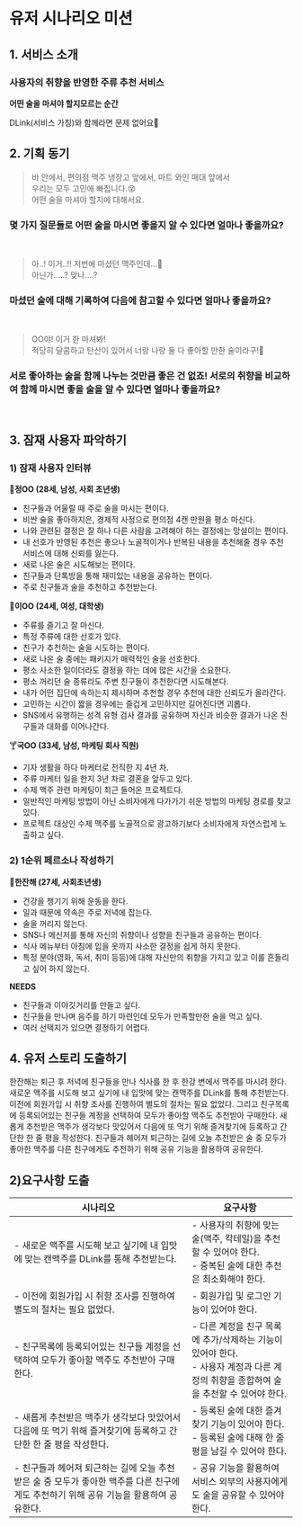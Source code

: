 # 유저 시나리오 미션

## 1. 서비스 소개

### 사용자의 취향을 반영한 주류 추천 서비스

**어떤 술을 마셔야 할지모르는 순간**

DLink(서비스 가칭)와 함께라면 문제 없어요🤟

## 2. 기획 동기

>바 안에서, 편의점 맥주 냉장고 앞에서, 마트 와인 매대 앞에서   
우리는 모두 고민에 빠집니다.😵  
어떤 술을 마셔야 할지에 대해서요.
### 몇 가지 질문들로 어떤 술을 마시면 좋을지 알 수 있다면 얼마나 좋을까요?  

<br>

>아..! 이거..!! 저번에 마셨던 맥주인데...🤔  
아닌가.....? 맞나....?
### 마셨던 술에 대해 기록하여 다음에 참고할 수 있다면 얼마나 좋을까요?  

<br>

>OO야! 이거 한 마셔봐!   
적당히 달콤하고 탄산이 있어서 너랑 나랑 둘 다 좋아할 만한 술이라구!🍹
### 서로 좋아하는 술을 함께 나누는 것만큼 좋은 건 없죠! 서로의 취향을 비교하여 함께 마시면 좋을 술을 알 수 있다면 얼마나 좋을까요?  

<br>

## 3. 잠재 사용자 파악하기

### 1) 잠재 사용자 인터뷰

🥃**정OO (28세, 남성, 사회 초년생)**

- 친구들과 어울릴 때 주로 술을 마시는 편이다.
- 비싼 술을 좋아하지은, 경제적 사정으로 편의점 4캔 만원을 평소 마신다.
- 나와 관련된 결정은 잘 하나 다른 사람을 고려해야 하는 결정에는 망설이는 편이다.
- 내 선호가 반영된 추천은 좋으나 노골적이거나 반복된 내용을 추천해줄 경우 추천 서비스에 대해 신뢰를 잃는다.
- 새로 나온 술은 시도해보는 편이다.
- 친구들과 단톡방을 통해 재미있는 내용을 공유하는 편이다.
- 주로 친구들과 술을 추천하고 추천받는다.

🍻**이OO (24세, 여성, 대학생)**

- 주류를 즐기고 잘 마신다.
- 특정 주류에 대한 선호가 있다.
- 친구가 추천하는 술을 시도하는 편이다.
- 새로 나온 술 중에는 패키지가 매력적인 술을 선호한다.
- 평소 사소한 일이더라도 결정을 하는 데에 많은 시간을 소요한다.
- 평소 꺼리던 술 종류라도 주변 친구들이 추천한다면 시도해본다.
- 내가 어떤 집단에 속하는지 제시하며 추천할 경우 추천에 대한 신뢰도가 올라간다.
- 고민하는 시간이 짧을 경우에는 즐겁게 고민하지만 길어진다면 괴롭다.
- SNS에서 유행하는 성격 유형 검사 결과를 공유하며 자신과 비슷한 결과가 나온 친구들과 대화를 이어나간다.

🍸**국OO (33세, 남성, 마케팅 회사 직원)**

- 기자 생활을 하다 마케터로 전직한 지 4년 차.
- 주류 마케터 일을 한지 3년 차로 결혼을 앞두고 있다.
- 수제 맥주 관련 마케팅이 최근 들어온 프로젝트다.
- 일반적인 마케팅 방법이 아닌 소비자에게 다가가기 쉬운 방법의 마케팅 경로를 찾고 있다.
- 프로젝트 대상인 수제 맥주를 노골적으로 광고하기보다 소비자에게 자연스럽게 노출하고 싶다.

### 2) 1순위 페르소나 작성하기

🥂**한잔해 (27세, 사회초년생)**

- 건강을 챙기기 위해 운동을 한다.
- 일과 때문에 약속은 주로 저녁에 잡는다.
- 술을 꺼리지 않는다.
- SNS나 메신저를 통해 자신의 취향이나 성향을 친구들과 공유하는 편이다.
- 식사 메뉴부터 아침에 입을 옷까지 사소한 결정을 쉽게 하지 못한다.
- 특정 분야(영화, 독서, 취미 등등)에 대해 자신만의 취향을 가지고 있고 이를 흔들리고 싶어 하지 않는다.

**NEEDS**

- 친구들과 이야깃거리를 만들고 싶다.
- 친구들을 만나며 음주를 하기 마련인데 모두가 만족할만한 술을 먹고 싶다.
- 여러 선택지가 있으면 결정하기 어렵다.

## 4. 유저 스토리 도출하기

한잔해는 퇴근 후 저녁에 친구들을 만나 식사를 한 후 한강 변에서 맥주를 마시려 한다. 새로운 맥주를 시도해 보고 싶기에 내 입맛에 맞는 캔맥주를 DLink를 통해 추천받는다. 이전에 회원가입 시 취향 조사를 진행하여 별도의 절차는 필요 없었다. 그리고 친구목록에 등록되어있는 친구들 계정을 선택하여 모두가 좋아할 맥주도 추천받아 구매한다. 새롭게 추천받은 맥주가 생각보다 맛있어서 다음에 또 먹기 위해 즐겨찾기에 등록하고 간단한 한 줄 평을 작성한다. 친구들과 헤어져 퇴근하는 길에 오늘 추천받은 술 중 모두가 좋아한 맥주를 다른 친구에게도 추천하기 위해 공유 기능을 활용하여 공유한다.

## 2)요구사항 도출
| 시나리오 | 요구사항 |
| ------ | ------ |
| - 새로운 맥주를 시도해 보고 싶기에 내 입맛에 맞는 캔맥주를 DLink를 통해 추천받는다. |  - 사용자의 취향에 맞는 술(맥주, 칵테일)을 추천할 수 있어야 한다.<br> - 중복된 술에 대한 추천은 최소화해야 한다. |
| - 이전에 회원가입 시 취향 조사를 진행하여 별도의 절차는 필요 없었다. | - 회원가입 및 로그인 기능이 있어야 한다. |
| - 친구목록에 등록되어있는 친구들 계정을 선택하여 모두가 좋아할 맥주도 추천받아 구매한다. | - 다른 계정을 친구 목록에 추가/삭제하는 기능이 있어야 한다.<br> - 사용자 계정과 다른 계정의 취향을 종합하여 술을 추천할 수 있어야 한다. |
| - 새롭게 추천받은 맥주가 생각보다 맛있어서 다음에 또 먹기 위해 즐겨찾기에 등록하고 간단한 한 줄 평을 작성한다. | - 등록된 술에 대한 즐겨찾기 기능이 있어야 한다.<br> - 등록된 술에 대해 한 줄 평을 남길 수 있어야 한다.|
| - 친구들과 헤어져 퇴근하는 길에 오늘 추천받은 술 중 모두가 좋아한 맥주를 다른 친구에게도 추천하기 위해 공유 기능을 활용하여 공유한다. | - 공유 기능을 활용하여 서비스 외부의 사용자에게도 술을 공유할 수 있어야 한다.|

